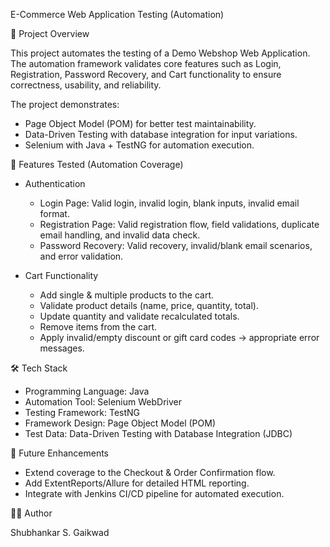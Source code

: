 E-Commerce Web Application Testing (Automation)

📌 Project Overview

This project automates the testing of a Demo Webshop Web Application. The automation framework validates core features such as Login, Registration, Password Recovery, and Cart functionality to ensure correctness, usability, and reliability.

The project demonstrates:
  - Page Object Model (POM) for better test maintainability.
  - Data-Driven Testing with database integration for input variations.
  - Selenium with Java + TestNG for automation execution.

🚀 Features Tested (Automation Coverage)
- Authentication
  - Login Page: Valid login, invalid login, blank inputs, invalid email format.
  - Registration Page: Valid registration flow, field validations, duplicate email handling, and invalid data check.
  - Password Recovery: Valid recovery, invalid/blank email scenarios, and error validation.

- Cart Functionality
  - Add single & multiple products to the cart.
  - Validate product details (name, price, quantity, total).
  - Update quantity and validate recalculated totals.
  - Remove items from the cart.
  - Apply invalid/empty discount or gift card codes → appropriate error messages.

🛠️ Tech Stack
- Programming Language: Java
- Automation Tool: Selenium WebDriver
- Testing Framework: TestNG
- Framework Design: Page Object Model (POM)
- Test Data: Data-Driven Testing with Database Integration (JDBC)

📌 Future Enhancements
- Extend coverage to the Checkout & Order Confirmation flow.
- Add ExtentReports/Allure for detailed HTML reporting.
- Integrate with Jenkins CI/CD pipeline for automated execution.

👨‍💻 Author

Shubhankar S. Gaikwad


